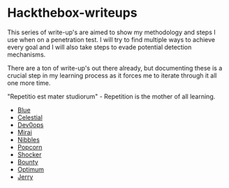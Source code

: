 # Hackthebox-writeups

This series of write-up's are aimed to show my methodology and steps I use when on a penetration test. I will try to find multiple ways to achieve every goal and I will also take steps to evade potential detection mechanisms.

There are a ton of write-up's out there already, but documenting these is a crucial step in my learning process as it forces me to iterate through it all one more time. 

"Repetitio est mater studiorum" - Repetition is the mother of all learning.

+ [Blue](https://github.com/Bengman/Hackthebox-writeups/blob/master/blue.md)
+ [Celestial](https://github.com/Bengman/Hackthebox-writeups/blob/master/celestial.md)
+ [Dev0ops](https://github.com/Bengman/Hackthebox-writeups/blob/master/dev0ops.md)
+ [Mirai](https://github.com/Bengman/Hackthebox-writeups/blob/master/mirai.md)
+ [Nibbles](https://github.com/Bengman/Hackthebox-writeups/blob/master/nibbles.md)
+ [Popcorn](https://github.com/Bengman/Hackthebox-writeups/blob/master/popcorn.md)
+ [Shocker](https://github.com/Bengman/Hackthebox-writeups/blob/master/shocker.md)
+ [Bounty](https://github.com/Bengman/Hackthebox-writeups/blob/master/bounty.md)
+ [Optimum](https://github.com/Bengman/Hackthebox-writeups/blob/master/optimum.md)
+ [Jerry](https://github.com/Bengman/Hackthebox-writeups/blob/master/jerry.md)
